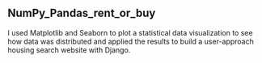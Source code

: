 ## NumPy_Pandas_rent_or_buy
I used Matplotlib and Seaborn to plot a statistical data visualization to see how data was distributed and applied the results to build a user-approach housing search website with Django.
